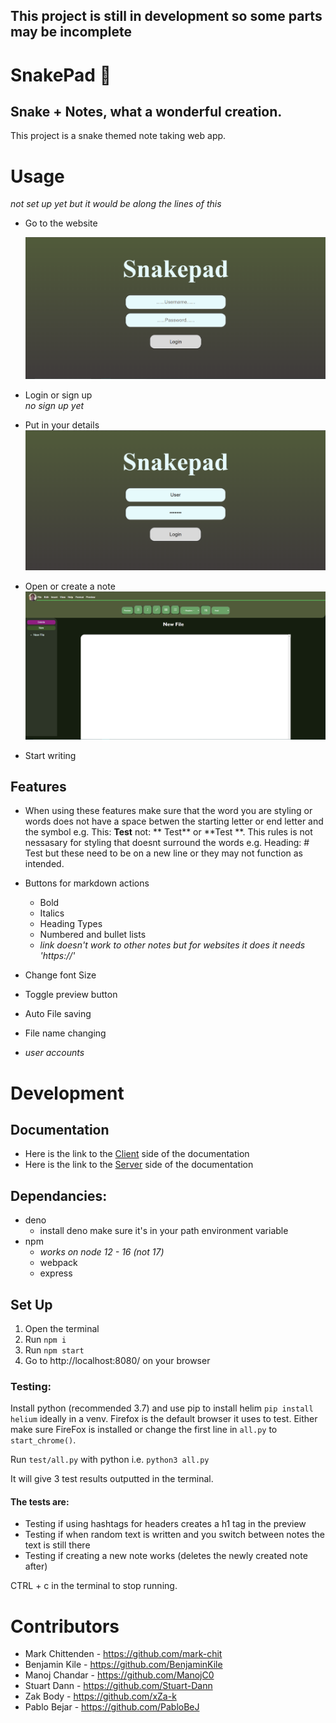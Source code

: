## This project is still in development so some parts may be incomplete

# SnakePad 🐍

## Snake + Notes, what a wonderful creation.

This project is a snake themed note taking web app.

# Usage

_not set up yet but it would be along the lines of this_

- Go to the website

  ![login-page](/Documentation/Images/login%20page.png)

- Login or sign up  
   _no sign up yet_
- Put in your details  
  ![loging-in](/Documentation/Images/details%20loging%20in.png)

- Open or create a note
  ![loging-in](/Documentation/Images/Note%20taking%20page.png)
- Start writing

## Features

- When using these features make sure that the word you are styling or words does not have a space betwen the starting letter or end letter and the symbol e.g. This: **Test** not: ** Test** or **Test **. This rules is not nessasary for styling that doesnt surround the words e.g. Heading: # Test but these need to be on a new line or they may not function as intended.

- Buttons for markdown actions
  - Bold
  - Italics
  - Heading Types
  - Numbered and bullet lists
  - _link doesn't work to other notes but for websites it does it needs 'https://'_   
- Change font Size
- Toggle preview button
- Auto File saving
- File name changing
- _user accounts_

# Development
## Documentation
- Here is the link to the [Client](/Documentation/Client.md) side of the documentation  
- Here is the link to the [Server](/Documentation/Server.md) side of the documentation

## Dependancies:

- deno
  - install deno make sure it's in your path environment variable
- npm
  - _works on node 12 - 16 (not 17)_
  - webpack
  - express

## Set Up
1. Open the terminal
2. Run `npm i`
3. Run `npm start`
4. Go to http://localhost:8080/ on your browser

### Testing:

Install python (recommended 3.7) and use pip to install helim
`pip install helium` ideally in a venv.
Firefox is the default browser it uses to test. Either make sure FireFox is installed or change the first line in `all.py` to `start_chrome()`.

Run `test/all.py` with python i.e. `python3 all.py`

It will give 3 test results outputted in the terminal.

#### The tests are:
- Testing if using hashtags for headers creates a h1 tag in the preview
- Testing if when random text is written and you switch between notes the text is still there
- Testing if creating a new note works (deletes the newly created note after)

CTRL + c in the terminal to stop running.

# Contributors

- Mark Chittenden - https://github.com/mark-chit
- Benjamin Kile - https://github.com/BenjaminKile
- Manoj Chandar - https://github.com/ManojC0
- Stuart Dann - https://github.com/Stuart-Dann
- Zak Body - https://github.com/xZa-k
- Pablo Bejar - https://github.com/PabloBeJ